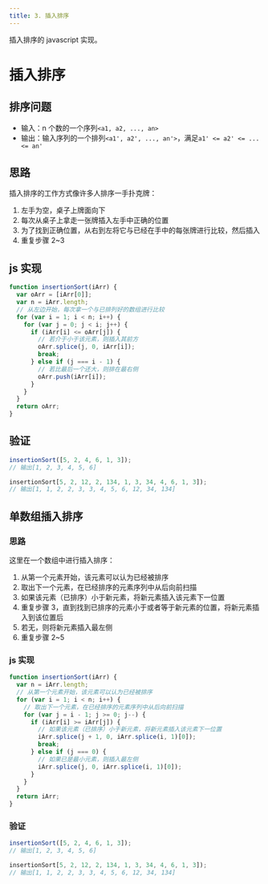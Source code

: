 ```yaml
---
title: 3. 插入排序
---
```


插入排序的 javascript 实现。

<!--more-->

# 插入排序

## 排序问题

- 输入：n 个数的一个序列`<a1, a2, ..., an>`
- 输出：输入序列的一个排列`<a1', a2', ..., an'>`，满足`a1' <= a2' <= ... <= an'`

## 思路

插入排序的工作方式像许多人排序一手扑克牌：

1. 左手为空，桌子上牌面向下
2. 每次从桌子上拿走一张牌插入左手中正确的位置
3. 为了找到正确位置，从右到左将它与已经在手中的每张牌进行比较，然后插入
4. 重复步骤 2~3

## js 实现

```javascript
function insertionSort(iArr) {
  var oArr = [iArr[0]];
  var n = iArr.length;
  // 从左边开始，每次拿一个与已排列好的数组进行比较
  for (var i = 1; i < n; i++) {
    for (var j = 0; j < i; j++) {
      if (iArr[i] <= oArr[j]) {
        // 若介于小于该元素，则插入其前方
        oArr.splice(j, 0, iArr[i]);
        break;
      } else if (j === i - 1) {
        // 若比最后一个还大，则排在最右侧
        oArr.push(iArr[i]);
      }
    }
  }
  return oArr;
}
```

## 验证

```javascript
insertionSort([5, 2, 4, 6, 1, 3]);
// 输出[1, 2, 3, 4, 5, 6]

insertionSort[5, 2, 12, 2, 134, 1, 3, 34, 4, 6, 1, 3]);
// 输出[1, 1, 2, 2, 3, 3, 4, 5, 6, 12, 34, 134]
```

## 单数组插入排序

### 思路

这里在一个数组中进行插入排序：

1. 从第一个元素开始，该元素可以认为已经被排序
2. 取出下一个元素，在已经排序的元素序列中从后向前扫描
3. 如果该元素（已排序）小于新元素，将新元素插入该元素下一位置
4. 重复步骤 3，直到找到已排序的元素小于或者等于新元素的位置，将新元素插入到该位置后
5. 若无，则将新元素插入最左侧
6. 重复步骤 2~5

### js 实现

```javascript
function insertionSort(iArr) {
  var n = iArr.length;
  // 从第一个元素开始，该元素可以认为已经被排序
  for (var i = 1; i < n; i++) {
    // 取出下一个元素，在已经排序的元素序列中从后向前扫描
    for (var j = i - 1; j >= 0; j--) {
      if (iArr[i] >= iArr[j]) {
        // 如果该元素（已排序）小于新元素，将新元素插入该元素下一位置
        iArr.splice(j + 1, 0, iArr.splice(i, 1)[0]);
        break;
      } else if (j === 0) {
        // 如果已是最小元素，则插入最左侧
        iArr.splice(j, 0, iArr.splice(i, 1)[0]);
      }
    }
  }
  return iArr;
}
```

### 验证

```javascript
insertionSort([5, 2, 4, 6, 1, 3]);
// 输出[1, 2, 3, 4, 5, 6]

insertionSort[5, 2, 12, 2, 134, 1, 3, 34, 4, 6, 1, 3]);
// 输出[1, 1, 2, 2, 3, 3, 4, 5, 6, 12, 34, 134]
```
